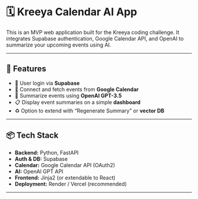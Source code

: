 # 🗓️ Kreeya Calendar AI App

This is an MVP web application built for the Kreeya coding challenge. It integrates Supabase authentication, Google Calendar API, and OpenAI to summarize your upcoming events using AI.

---

## 🚀 Features

- 🔐 User login via **Supabase**
- 📅 Connect and fetch events from **Google Calendar**
- 🧠 Summarize events using **OpenAI GPT-3.5**
- 📋 Display event summaries on a simple **dashboard**
- ♻️ Option to extend with “Regenerate Summary” or **vector DB**

---

## 📦 Tech Stack

- **Backend:** Python, FastAPI
- **Auth & DB:** Supabase
- **Calendar:** Google Calendar API (OAuth2)
- **AI:** OpenAI GPT API
- **Frontend:** Jinja2 (or extendable to React)
- **Deployment:** Render / Vercel (recommended)

---


